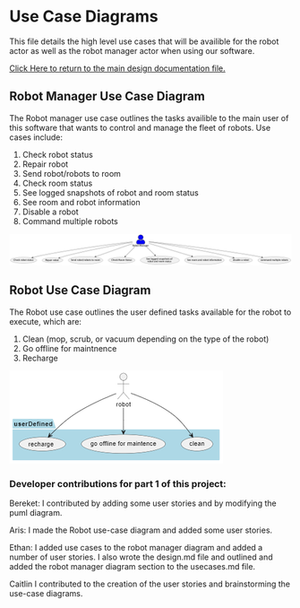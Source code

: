 # Use Case Diagrams
This file details the high level use cases that will be availible for the robot actor as well as the robot manager actor when using our software. 

[Click Here to return to the main design documentation file.](DESIGN.md)
## Robot Manager Use Case Diagram
The Robot manager use case outlines the tasks availible to the main user of this software that wants to control and manage the fleet of robots. Use cases include:
1. Check robot status
2. Repair robot
3. Send robot/robots to room
4. Check room status
5. See logged snapshots of robot and room status
6. See room and robot information
7. Disable a robot
8. Command multiple robots


![Robot Manager Use Case Diagram](images/RobotManagerUseCase.png)
## Robot Use Case Diagram
The Robot use case outlines the user defined tasks available for the robot to execute, which are:
1. Clean (mop, scrub, or vacuum depending on the type of the robot)
2. Go offline for maintnence
3. Recharge

![Robot Manager Use Case Diagram](images/RobotUseCase.png)
### Developer contributions for part 1 of this project:

Bereket:
I contributed by adding some user stories and by 
modifying the puml diagram.

Aris:
I made the Robot use-case diagram and added some user stories.

Ethan:
I added use cases to the robot manager diagram and added a number of user stories. I also wrote the design.md file and outlined and added the robot manager diagram section to the usecases.md file.

Caitlin 
I contributed to the creation of the user stories and brainstorming the use-case diagrams.

